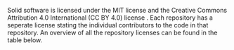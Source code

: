 Solid software is licensed under the MIT license and the Creative Commons Attribution 4.0 International (CC BY 4.0) license . Each repository has a seperate license stating the individual contributors to the code in that repository. An overview of all the repository licenses can be found in the table below. 
